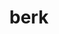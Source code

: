 ---
category: 4-letters
denotation: null
name: berk
reference_link: https://www.etymonline.com/word/berk
root_language: null
root_name: null
title: berk
type: free
word_sums:
- respelling: berk
  sum: 'Berk + '
---